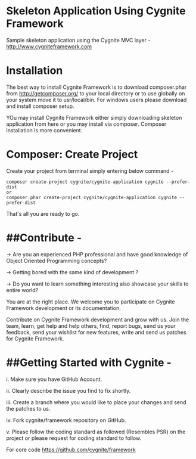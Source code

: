 Skeleton Application Using Cygnite Framework
============================================

Sample skeleton application using the Cygnite MVC layer - http://www.cygniteframework.com


Installation
=============
The best way to install Cygnite Framework is to download composer.phar from http://getcomposer.org/ to your local directory or to use globally on your system move it to usr/local/bin. For windows users please download and install composer setup.

YOu may install Cygnite Framework either simply downloading skeleton application from here or you may install via composer. Composer installation is more convenient.


Composer: Create Project
============================
Create your project from terminal simply entering below command -

    composer create-project cygnite/cygnite-application cygnite --prefer-dist
    or
    composer.phar create-project cygnite/cygnite-application cygnite --prefer-dist

That's all you are ready to go.

##Contribute -
=============

-> Are you an experienced PHP professional and have good knowledge of Object Oriented Programming concepts?

-> Getting bored with the same kind of development ?

-> Do you want to learn something interesting also showcase your skills to entire world?

You are at the right place. We welcome you to participate on Cygnite Framework development or its documentation.

Contribute on Cygnite Framework development and grow with us. Join the team, learn, get help and help others, find, report bugs, send us your feedback, send your wishlist for new features, write and send us patches for Cygnite Framework.


##Getting Started with Cygnite -
===============================
i.  Make sure you have GitHub Account.

ii. Clearly describe the issue you find to fix shortly.

iii. Create a branch where you would like to place your changes and send the patches to us.

iv.  Fork cygnite/framework repository on GitHub.

v. Please follow the coding standard as followed (Resembles PSR) on the project or please request for coding standard to follow.

For core code https://github.com/cygnite/framework

